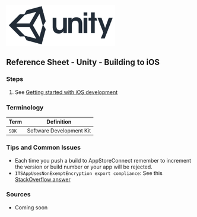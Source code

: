 

![unity logo](images/unity-logo-293w.png)

## Reference Sheet - Unity - Building to iOS



### Steps

1. See [Getting started with iOS development](https://docs.unity3d.com/Manual/iphone-GettingStarted.html)



### Terminology

Term | Definition
--- | ---
`SDK` | Software Development Kit



### Tips and Common Issues

* Each time you push a build to AppStoreConnect remember to increment the version or build number or your app will be rejected. 
* `ITSAppUsesNonExemptEncryption export compliance`: See this [StackOverflow answer](https://stackoverflow.com/a/35895077/441878)


### Sources

* Coming soon
